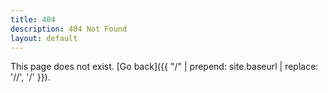 ```yaml
---
title: 404
description: 404 Not Found
layout: default
---
```


This page does not exist. [Go back]({{ "/" | prepend: site.baseurl | replace: '//', '/' }}).

<h6 id="dateTimeInfo"></h6>